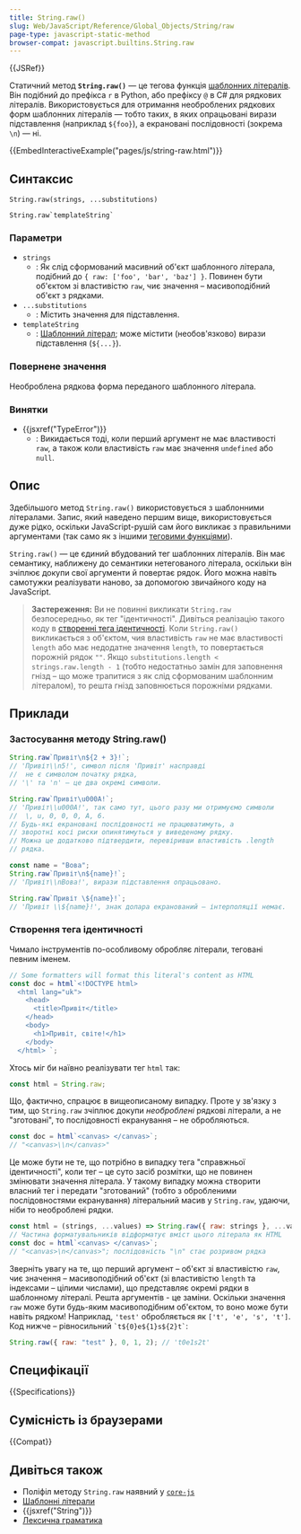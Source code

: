 ```yaml
---
title: String.raw()
slug: Web/JavaScript/Reference/Global_Objects/String/raw
page-type: javascript-static-method
browser-compat: javascript.builtins.String.raw
---
```


{{JSRef}}

Статичний метод **`String.raw()`** — це тегова функція [шаблонних літералів](/uk/docs/Web/JavaScript/Reference/Template_literals). Він подібний до префікса `r` в Python, або префіксу `@` в C# для рядкових літералів. Використовується для отримання необроблених рядкових форм шаблонних літералів — тобто таких, в яких опрацьовані вирази підставлення (наприклад `${foo}`), а екрановані послідовності (зокрема `\n`) — ні.

{{EmbedInteractiveExample("pages/js/string-raw.html")}}

## Синтаксис

```js-nolint
String.raw(strings, ...substitutions)

String.raw`templateString`
```

### Параметри

- `strings`
  - : Як слід сформований масивний об'єкт шаблонного літерала, подібний до `{ raw: ['foo', 'bar', 'baz'] }`. Повинен бути об'єктом зі властивістю `raw`, чиє значення – масивоподібний об'єкт з рядками.
- `...substitutions`
  - : Містить значення для підставлення.
- `templateString`
  - : [Шаблонний літерал](/uk/docs/Web/JavaScript/Reference/Template_literals); може містити (необов'язково) вирази підставлення (`${...}`).

### Повернене значення

Необроблена рядкова форма переданого шаблонного літерала.

### Винятки

- {{jsxref("TypeError")}}
  - : Викидається тоді, коли перший аргумент не має властивості `raw`, а також коли властивість `raw` має значення `undefined` або `null`.

## Опис

Здебільшого метод `String.raw()` використовується з шаблонними літералами. Запис, який наведено першим вище, використовується дуже рідко, оскільки JavaScript-рушій сам його викликає з правильними аргументами (так само як з іншими [теговими функціями](/uk/docs/Web/JavaScript/Reference/Template_literals#tehovani-shablony)).

`String.raw()` — це єдиний вбудований тег шаблонних літералів. Він має семантику, наближену до семантики нетегованого літерала, оскільки він зчіплює докупи свої аргументи й повертає рядок. Його можна навіть самотужки реалізувати наново, за допомогою звичайного коду на JavaScript.

> **Застереження:** Ви не повинні викликати `String.raw` безпосередньо, як тег "ідентичності". Дивіться реалізацію такого коду в [створенні тега ідентичності](#stvorennia-teha-identychnosti).
> Коли `String.raw()` викликається з об'єктом, чия властивість `raw` не має властивості `length` або має недодатне значення `length`, то повертається порожній рядок `""`. Якщо `substitutions.length < strings.raw.length - 1` (тобто недостатньо замін для заповнення гнізд – що може трапитися з як слід сформованим шаблонним літералом), то решта гнізд заповнюється порожніми рядками.

## Приклади

### Застосування методу String.raw()

```js
String.raw`Привіт\n${2 + 3}!`;
// 'Привіт\\n5!', символ після 'Привіт' насправді
//  не є символом початку рядка,
// '\' та 'n' — це два окремі символи.

String.raw`Привіт\u000A!`;
// 'Привіт\\u000A!', так само тут, цього разу ми отримуємо символи
//  \, u, 0, 0, 0, A, 6.
// Будь-які екрановані послідовності не працюватимуть, а
// зворотні косі риски опинятимуться у виведеному рядку.
// Можна це додатково підтвердити, перевіривши властивість .length
// рядка.

const name = "Вова";
String.raw`Привіт\n${name}!`;
// 'Привіт\\nВова!', вирази підставлення опрацьовано.

String.raw`Привіт \${name}!`;
// 'Привіт \\${name}!', знак долара екранований – інтерполяції немає.
```

### Створення тега ідентичності

Чимало інструментів по-особливому обробляє літерали, теговані певним іменем.

```js
// Some formatters will format this literal's content as HTML
const doc = html`<!DOCTYPE html>
  <html lang="uk">
    <head>
      <title>Привіт</title>
    </head>
    <body>
      <h1>Привіт, світе!</h1>
    </body>
  </html> `;
```

Хтось міг би наївно реалізувати тег `html` так:

```js
const html = String.raw;
```

Що, фактично, спрацює в вищеописаному випадку. Проте у зв'язку з тим, що `String.raw` зчіплює докупи _необроблені_ рядкові літерали, а не "зготовані", то послідовності екранування – не обробляються.

```js
const doc = html`<canvas> </canvas>`;
// "<canvas>\\n</canvas>"
```

Це може бути не те, що потрібно в випадку тега "справжньої ідентичності", коли тег – це суто засіб розмітки, що не повинен змінювати значення літерала. У такому випадку можна створити власний тег і передати "зготований" (тобто з обробленими послідовностями екранування) літеральний масив у `String.raw`, удаючи, ніби то необроблені рядки.

```js
const html = (strings, ...values) => String.raw({ raw: strings }, ...values);
// Частина форматувальників відформатує вміст цього літерала як HTML
const doc = html`<canvas> </canvas>`;
// "<canvas>\n</canvas>"; послідовність "\n" стає розривом рядка
```

Зверніть увагу на те, що перший аргумент – об'єкт зі властивістю `raw`, чиє значення – масивоподібний об'єкт (зі властивістю `length` та індексами – цілими числами), що представляє окремі рядки в шаблонному літералі. Решта аргументів - це заміни. Оскільки значення `raw` може бути будь-яким масивоподібним об'єктом, то воно може бути навіть рядком! Наприклад, `'test'` обробляється як `['t', 'e', 's', 't']`. Код нижче – рівносильний `` `t${0}e${1}s${2}t` ``:

```js
String.raw({ raw: "test" }, 0, 1, 2); // 't0e1s2t'
```

## Специфікації

{{Specifications}}

## Сумісність із браузерами

{{Compat}}

## Дивіться також

- Поліфіл методу `String.raw` наявний у [`core-js`](https://github.com/zloirock/core-js#ecmascript-string-and-regexp)
- [Шаблонні літерали](/uk/docs/Web/JavaScript/Reference/Template_literals)
- {{jsxref("String")}}
- [Лексична граматика](/uk/docs/Web/JavaScript/Reference/Lexical_grammar)
